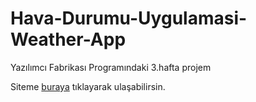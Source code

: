 # Hava-Durumu-Uygulamasi-Weather-App
Yazılımcı Fabrikası Programındaki 3.hafta projem

Siteme [buraya](https://serhat-zunluoglu-weather-app.netlify.app/) tıklayarak ulaşabilirsin.
